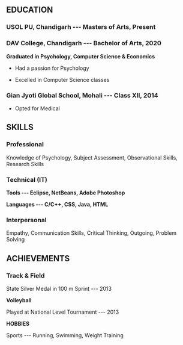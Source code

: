 ## **EDUCATION**

### **USOL PU, Chandigarh --- Masters of Arts, Present**

### **DAV College, Chandigarh --- Bachelor of Arts, 2020**

**Graduated in Psychology, Computer Science & Economics**

- Had a passion for Psychology

- Excelled in Computer Science classes

### Gian Jyoti Global School, Mohali --- Class XII, 2014

- Opted for Medical

## **SKILLS**

### **Professional**

Knowledge of Psychology, Subject Assessment, Observational Skills, Research Skills

### **Technical (IT)**

**Tools --- Eclipse, NetBeans, Adobe Photoshop**

**Languages --- C/C++, CSS, Java, HTML**

### **Interpersonal**

Empathy, Communication Skills, Critical Thinking, Outgoing, Problem Solving

## **ACHIEVEMENTS**

### **Track & Field**

State Silver Medal in 100 m Sprint --- 2013

**Volleyball**

Played at National Level Tournament --- 2013

**HOBBIES**

Sports --- Running, Swimming, Weight Training
